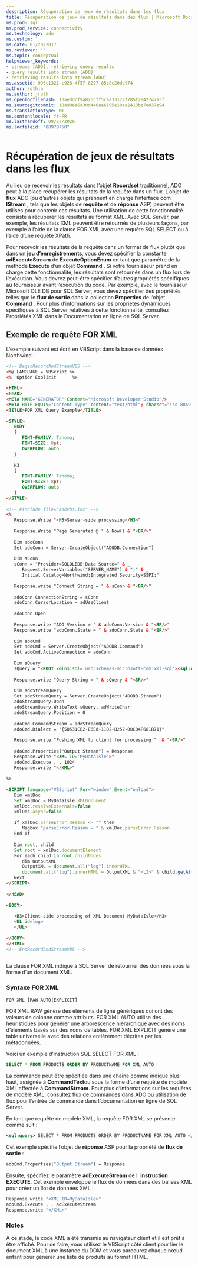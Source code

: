 ```yaml
---
description: Récupération de jeux de résultats dans les flux
title: Récupération de jeux de résultats dans des flux | Microsoft Docs
ms.prod: sql
ms.prod_service: connectivity
ms.technology: ado
ms.custom: ''
ms.date: 01/20/2017
ms.reviewer: ''
ms.topic: conceptual
helpviewer_keywords:
- streams [ADO], retrieving query results
- query results into stream [ADO]
- retrieving results into stream [ADO]
ms.assetid: 996c1321-c926-4f57-8297-85c8c20de974
author: rothja
ms.author: jroth
ms.openlocfilehash: 13aeddcf9a826cff5caa33172f785f2e42747a3f
ms.sourcegitcommit: 18a98ea6a30d448aa6195e10ea2413be7e837e94
ms.translationtype: MT
ms.contentlocale: fr-FR
ms.lasthandoff: 08/27/2020
ms.locfileid: "88979750"
---
```

# <a name="retrieving-resultsets-into-streams"></a>Récupération de jeux de résultats dans les flux
Au lieu de recevoir les résultats dans l’objet **Recordset** traditionnel, ADO peut à la place récupérer les résultats de la requête dans un flux. L’objet de **flux** ADO (ou d’autres objets qui prennent en charge l’interface com **IStream** , tels que les objets de **requête** et de **réponse** ASP) peuvent être utilisés pour contenir ces résultats. Une utilisation de cette fonctionnalité consiste à récupérer les résultats au format XML. Avec SQL Server, par exemple, les résultats XML peuvent être retournés de plusieurs façons, par exemple à l’aide de la clause FOR XML avec une requête SQL SELECT ou à l’aide d’une requête XPath.  
  
 Pour recevoir les résultats de la requête dans un format de flux plutôt que dans un **jeu d’enregistrements**, vous devez spécifier la constante **adExecuteStream** de **ExecuteOptionEnum** en tant que paramètre de la méthode **Execute** d’un objet **Command** . Si votre fournisseur prend en charge cette fonctionnalité, les résultats sont retournés dans un flux lors de l’exécution. Vous devrez peut-être spécifier d’autres propriétés spécifiques au fournisseur avant l’exécution du code. Par exemple, avec le fournisseur Microsoft OLE DB pour SQL Server, vous devez spécifier des propriétés telles que le **flux de sortie** dans la collection **Properties** de l’objet **Command** . Pour plus d’informations sur les propriétés dynamiques spécifiques à SQL Server relatives à cette fonctionnalité, consultez Propriétés XML dans le Documentation en ligne de SQL Server.  
  
## <a name="for-xml-query-example"></a>Exemple de requête FOR XML  
 L’exemple suivant est écrit en VBScript dans la base de données Northwind :  
  
```html
<!-- BeginRecordAndStreamVBS -->  
<%@ LANGUAGE = VBScript %>  
<%  Option Explicit      %>  
  
<HTML>  
<HEAD>  
<META NAME="GENERATOR" Content="Microsoft Developer Studio"/>  
<META HTTP-EQUIV="Content-Type" content="text/html"; charset="iso-8859-1">  
<TITLE>FOR XML Query Example</TITLE>  
  
<STYLE>  
   BODY  
   {  
      FONT-FAMILY: Tahoma;  
      FONT-SIZE: 8pt;  
      OVERFLOW: auto  
   }  
  
   H3  
   {  
      FONT-FAMILY: Tahoma;  
      FONT-SIZE: 8pt;  
      OVERFLOW: auto  
   }  
</STYLE>  
  
<!-- #include file="adovbs.inc" -->  
<%  
   Response.Write "<H3>Server-side processing</H3>"  
  
   Response.Write "Page Generated @ " & Now() & "<BR/>"  
  
   Dim adoConn  
   Set adoConn = Server.CreateObject("ADODB.Connection")  
  
   Dim sConn  
   sConn = "Provider=SQLOLEDB;Data Source=" & _  
      Request.ServerVariables("SERVER_NAME") & ";" & _  
      Initial Catalog=Northwind;Integrated Security=SSPI;"  
  
   Response.write "Connect String = " & sConn & "<BR/>"  
  
   adoConn.ConnectionString = sConn  
   adoConn.CursorLocation = adUseClient  
  
   adoConn.Open  
  
   Response.write "ADO Version = " & adoConn.Version & "<BR/>"  
   Response.write "adoConn.State = " & adoConn.State & "<BR/>"  
  
   Dim adoCmd  
   Set adoCmd = Server.CreateObject("ADODB.Command")  
   Set adoCmd.ActiveConnection = adoConn  
  
   Dim sQuery  
   sQuery = "<ROOT xmlns:sql='urn:schemas-microsoft-com:xml-sql'><sql:query>SELECT * FROM PRODUCTS WHERE ProductName='Gumbr Gummibrchen' FOR XML AUTO</sql:query></ROOT>"  
  
   Response.write "Query String = " & sQuery & "<BR/>"  
  
   Dim adoStreamQuery  
   Set adoStreamQuery = Server.CreateObject("ADODB.Stream")  
   adoStreamQuery.Open  
   adoStreamQuery.WriteText sQuery, adWriteChar  
   adoStreamQuery.Position = 0  
  
   adoCmd.CommandStream = adoStreamQuery  
   adoCmd.Dialect = "{5D531CB2-E6Ed-11D2-B252-00C04F681B71}"  
  
   Response.write "Pushing XML to client for processing "  & "<BR/>"  
  
   adoCmd.Properties("Output Stream") = Response  
   Response.write "<XML ID='MyDataIsle'>"  
   adoCmd.Execute , , 1024  
   Response.write "</XML>"  
  
%>  
  
<SCRIPT language="VBScript" For="window" Event="onload">  
   Dim xmlDoc  
   Set xmlDoc = MyDataIsle.XMLDocument  
   xmlDoc.resolveExternals=false  
   xmlDoc.async=false  
  
   If xmlDoc.parseError.Reason <> "" then  
      Msgbox "parseError.Reason = " & xmlDoc.parseError.Reason  
   End If  
  
   Dim root, child  
   Set root = xmlDoc.documentElement  
   For each child in root.childNodes  
      dim OutputXML  
      OutputXML = document.all("log").innerHTML  
      document.all("log").innerHTML = OutputXML & "<LI>" & child.getAttribute("ProductName") & "</LI>"  
   Next  
</SCRIPT>  
  
</HEAD>  
  
<BODY>  
  
   <H3>Client-side processing of XML Document MyDataIsle</H3>  
   <UL id=log>  
   </UL>  
  
</BODY>  
</HTML>  
<!-- EndRecordAndStreamVBS -->  
  
```  
  
 La clause FOR XML indique à SQL Server de retourner des données sous la forme d’un document XML.  
  
### <a name="for-xml-syntax"></a>Syntaxe FOR XML  
  
```syntax
FOR XML [RAW|AUTO|EXPLICIT]  
```  
  
 FOR XML RAW génère des éléments de ligne génériques qui ont des valeurs de colonne comme attributs. FOR XML AUTO utilise des heuristiques pour générer une arborescence hiérarchique avec des noms d’éléments basés sur des noms de tables. FOR XML EXPLICIT génère une table universelle avec des relations entièrement décrites par les métadonnées.  
  
 Voici un exemple d’instruction SQL SELECT FOR XML :  
  
```sql
SELECT * FROM PRODUCTS ORDER BY PRODUCTNAME FOR XML AUTO  
```  
  
 La commande peut être spécifiée dans une chaîne comme indiqué plus haut, assignée à **CommandText**ou sous la forme d’une requête de modèle XML affectée à **CommandStream**. Pour plus d’informations sur les requêtes de modèle XML, consultez [flux de commandes](../../../ado/guide/data/command-streams.md) dans ADO ou utilisation de flux pour l’entrée de commande dans l’documentation en ligne de SQL Server.  
  
 En tant que requête de modèle XML, la requête FOR XML se présente comme suit :  
  
```xml
<sql:query> SELECT * FROM PRODUCTS ORDER BY PRODUCTNAME FOR XML AUTO </sql:query>  
```  
  
 Cet exemple spécifie l’objet de **réponse** ASP pour la propriété de **flux de sortie** :  
  
```vb
adoCmd.Properties("Output Stream") = Response  
```  
  
 Ensuite, spécifiez le paramètre **adExecuteStream** de l' **instruction EXECUTE**. Cet exemple enveloppe le flux de données dans des balises XML pour créer un îlot de données XML :  
  
```vb
Response.write "<XML ID=MyDataIsle>"  
adoCmd.Execute , , adExecuteStream  
Response.write "</XML>"  
```  
  
### <a name="remarks"></a>Notes  
 À ce stade, le code XML a été transmis au navigateur client et il est prêt à être affiché. Pour ce faire, vous utilisez le VBScript côté client pour lier le document XML à une instance du DOM et vous parcourez chaque nœud enfant pour générer une liste de produits au format HTML.
